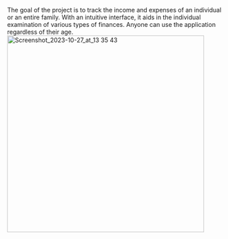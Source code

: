 The goal of the project is to track the income and expenses of an individual or an entire family. With an intuitive interface, it aids in the individual examination of various types of finances. Anyone can use the application regardless of their age.
<img width="457" alt="Screenshot_2023-10-27_at_13 35 43" src="https://github.com/bob4o28/CWalletDEV/assets/89804400/6ff9f6e7-0240-4055-8577-63a212741103">

